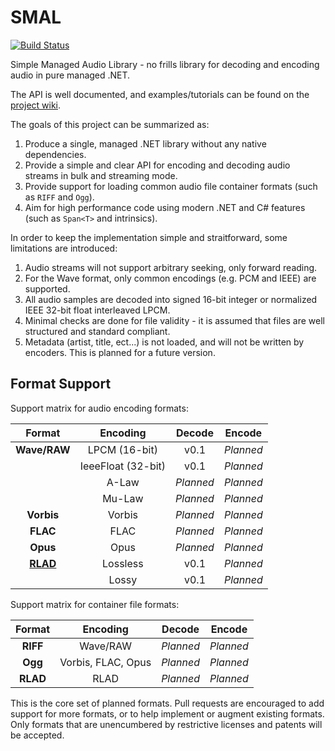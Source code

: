 # SMAL

[![Build Status](https://travis-ci.org/mossseank/SMAL.svg?branch=master)](https://travis-ci.org/mossseank/SMAL)

Simple Managed Audio Library - no frills library for decoding and encoding audio in pure managed .NET.

The API is well documented, and examples/tutorials can be found on the [project wiki](https://github.com/mossseank/SMAL/wiki).

The goals of this project can be summarized as:

1. Produce a single, managed .NET library without any native dependencies.
2. Provide a simple and clear API for encoding and decoding audio streams in bulk and streaming mode.
3. Provide support for loading common audio file container formats (such as `RIFF` and `Ogg`).
4. Aim for high performance code using modern .NET and C# features (such as `Span<T>` and intrinsics).

In order to keep the implementation simple and straitforward, some limitations are introduced:

1. Audio streams will not support arbitrary seeking, only forward reading.
2. For the Wave format, only common encodings (e.g. PCM and IEEE) are supported.
3. All audio samples are decoded into signed 16-bit integer or normalized IEEE 32-bit float interleaved LPCM.
4. Minimal checks are done for file validity - it is assumed that files are well structured and standard compliant.
5. Metadata (artist, title, ect...) is not loaded, and will not be written by encoders. This is planned for a future version.

## Format Support

Support matrix for audio encoding formats:

|Format|Encoding|Decode|Encode|
|:----:|:------:|:----:|:----:|
|**Wave/RAW**|LPCM (16-bit)|v0.1|*Planned*|
||IeeeFloat (32-bit)|v0.1|*Planned*|
||A-Law|*Planned*|*Planned*|
||Mu-Law|*Planned*|*Planned*|
|**Vorbis**|Vorbis|*Planned*|*Planned*|
|**FLAC**|FLAC|*Planned*|*Planned*|
|**Opus**|Opus|*Planned*|*Planned*|
|**[RLAD](https://github.com/mossseank/SMAL/wiki/RLAD)**|Lossless|v0.1|*Planned*|
||Lossy|v0.1|*Planned*|

Support matrix for container file formats:

|Format|Encoding|Decode|Encode|
|:----:|:------:|:----:|:----:|
|**RIFF**|Wave/RAW|*Planned*|*Planned*|
|**Ogg**|Vorbis, FLAC, Opus|*Planned*|*Planned*|
|**RLAD**|RLAD|*Planned*|*Planned*|

This is the core set of planned formats. Pull requests are encouraged to add support for more formats, or to help implement or augment existing formats. Only formats that are unencumbered by restrictive licenses and patents will be accepted.

